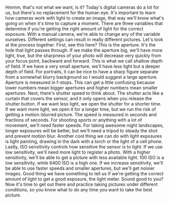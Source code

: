 
Hmmm, that&#39;s not what we want, is it?
Today&#39;s digital cameras do a lot for us,
but there&#39;s no replacement for the human eye.
It&#39;s important to learn
how cameras work with light to create an image,
that way we&#39;ll know what&#39;s going on
when it&#39;s time to capture a moment.
There are three variables
that determine if you&#39;re getting the right amount of light
for the correct exposure.
With a manual camera,
we&#39;re able to change any of the variable ourselves.
Different settings can result in really different pictures.
Let&#39;s look at the process together.
First, see this here?
This is the aperture.
It&#39;s the hole that light passes through.
If we make the aperture big,
we&#39;ll have more light, true,
but the sharpness of your photo will decrease
very quickly from your focus point,
backward and forward.
This is what we call shallow depth of field.
If we have a very small aperture,
we&#39;ll have less light but a deeper depth of field.
For portraits, it can be nice to have a sharp figure
separate from a somewhat blurry background
so I would suggest a large aperture.
Aperture is measured in f-stops.
This can get a little confusing
because lower numbers mean bigger apertures
and higher numbers mean smaller apertures.
Next, there&#39;s shutter speed to think about.
The shutter acts like a curtain
that covers the sensor,
and it only opens when you release the shutter button.
If we want less light,
we open the shutter for a shorter time.
If we want more light,
we open it for a longer time,
but we run the risk of getting
a motion-blurred picture.
The speed is measured in seconds
and fractions of seconds.
For shooting sports or anything with a lot of movement,
we&#39;ll need faster speeds.
For taking awesome night landscapes,
longer exposures will be better,
but we&#39;ll need a tripod to steady the shot
and prevent motion blur.
Another cool thing we can do with light exposures
is light painting,
drawing in the dark with a torch
or the light of a cell phone.
Lastly, ISO sensitivity controls
how sensitive the sensor is to light.
If we use low sensitivity,
we&#39;ll need more light to register a photo.
With a higher sensitivity,
we&#39;ll be able to get a picture
with less available light.
100 ISO is a low sensitivity,
while 6400 ISO is a high one.
If we increase sensitivity,
we&#39;ll be able to use faster speeds
and smaller apertures,
but we&#39;ll get noisier images.
Good thing we have something to tell us
if we&#39;re getting the correct amount of light
to get a good exposure,
the light meter.
Sound good to you?
Now it&#39;s time to get out there
and practice taking pictures
under different conditions,
so you know what to do
any time you want to take the best picture.
